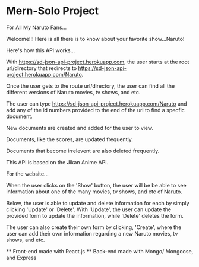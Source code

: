 # Mern-Solo Project

For All My Naruto Fans...

Welcome!!! Here is all there is to know about your favorite show...Naruto!

Here's how this API works...


With https://sd-json-api-project.herokuapp.com, the user starts at the root url/directory that redirects to https://sd-json-api-project.herokuapp.com/Naruto.

Once the user gets to the route url/directory, the user can find all the different versions of Naruto movies, tv shows, and etc.

The user can type https://sd-json-api-project.herokuapp.com/Naruto and add any of the id numbers provided to the end of the url to find a specfic document.

New documents are created and added for the user to view.

Documents, like the scores, are updated frequently.

Documents that become irrelevent are also deleted frequently.

This API is based on the Jikan Anime API.


For the website...


When the user clicks on the 'Show' button, the user will be be able to see information about one of the  many movies, tv shows, and etc of Naruto. 

Below, the user is able to update and delete information for each by simply clicking 'Update' or 'Delete'. With 'Update', the user can update the provided form to update the information, while 'Delete' deletes the form. 

The user can also create their own form by clicking, 'Create', where the user can add their own information regarding a new Naruto movies, tv shows, and etc.


** Front-end made with React.js
** Back-end made with Mongo/ Mongoose, and Express



